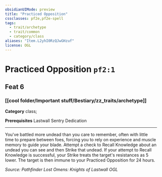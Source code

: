 ```yaml
---
obsidianUIMode: preview
title: "Practiced Opposition"
cssclasses: pf2e,pf2e-spell
tags:
  - trait/archetype
  - trait/common
  - category/class
aliases: "Item.L2yhI0RzQJwGHzuf"
license: OGL
---
```

# Practiced Opposition `pf2:1`
## Feat 6
### [[cool folder/Important stuff/Bestiary/zz_traits/archetype]]

**Category** class; 



**Prerequisites** Lastwall Sentry Dedication
* * *
You've battled more undead than you care to remember, often with little time to prepare between foes, forcing you to rely on experience and muscle memory to guide your blade. Attempt a check to Recall Knowledge about an undead you can see and then Strike that undead. If your attempt to Recall Knowledge is successful, your Strike treats the target's resistances as 5 lower. The target is then immune to your Practiced Opposition for 24 hours.

*Source: Pathfinder Lost Omens: Knights of Lastwall*
*OGL*